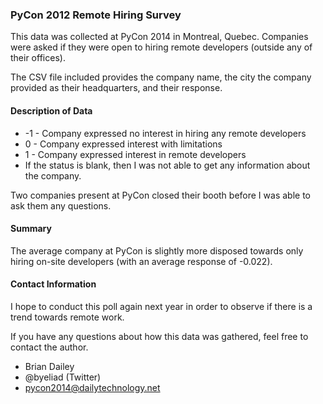 ### PyCon 2012 Remote Hiring Survey

This data was collected at PyCon 2014 in Montreal, Quebec. Companies were asked
if they were open to hiring remote developers (outside any of their offices).

The CSV file included provides the company name, the city the company provided
as their headquarters, and their response.

#### Description of Data

- -1 - Company expressed no interest in hiring any remote developers
- 0 - Company expressed interest with limitations
- 1 - Company expressed interest in remote developers
- If the status is blank, then I was not able to get any information about the company.

Two companies present at PyCon closed their booth before I was able to ask them
any questions.


#### Summary

The average company at PyCon is slightly more disposed towards only hiring
on-site developers (with an average response of -0.022).

#### Contact Information

I hope to conduct this poll again next year in order to observe if there
is a trend towards remote work.

If you have any questions about how this data was gathered, feel free to
contact the author.

- Brian Dailey
- @byeliad (Twitter)
- pycon2014@dailytechnology.net

